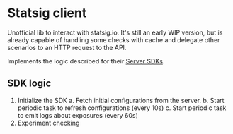 Statsig client
==============

Unofficial lib to interact with statsig.io. It's still an early WIP version, but is already capable of handling some checks with cache and delegate other scenarios to an HTTP request to the API.

Implements the logic described for their [Server SDKs](https://docs.statsig.com/server/introduction).

SDK logic
---------
1. Initialize the SDK
  a. Fetch initial configurations from the server.
  b. Start periodic task to refresh configurations (every 10s)
  c. Start periodic task to emit logs about exposures (every 60s)
2. Experiment checking
